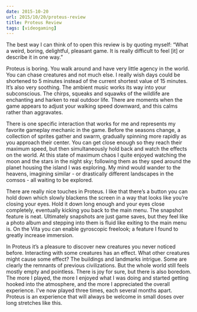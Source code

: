 ```yaml
---
date: 2015-10-20
url: 2015/10/20/proteus-review
title: Proteus Review
tags: [videogaming]
---
```


The best way I can think of to open this review is by quoting myself:
“What a weird, boring, delightful, pleasant game. It is really difficult to feel [it] or describe it in one way.”

Proteus is boring. You walk around and have very little agency in the world.  You can chase creatures and not much else.  I really wish days could be shortened to 5 minutes instead of the current shortest value of 15 minutes.  It’s also very soothing.  The ambient music works its way into your subconscious.  The chirps, squeaks and squawks of the wildlife are enchanting and harken to real outdoor life.  There are moments when the game appears to adjust your walking speed downward, and this calms rather than aggravates.

There is one specific interaction that works for me and represents my favorite gameplay mechanic in the game.  Before the seasons change, a collection of sprites gather and swarm, gradually spinning more rapidly as you approach their center.  You can get close enough so they reach their maximum speed, but then simultaneously hold back and watch the effects on the world.  At this state of maximum chaos I quite enjoyed watching the moon and the stars in the night sky; following them as they sped around the planet housing the island I was exploring.  My mind would wander to the heavens, imagining similar - or drastically different landscapes in the comsos - all waiting to be explored.

There are really nice touches in Proteus.  I like that there’s a button you can hold down which slowly blackens the screen in a way that looks like you’re closing your eyes.  Hold it down long enough and your eyes close completely, eventually kicking you back to the main menu.  The snapshot feature is neat.  Ultimately snapshots are just game saves, but they feel like a photo album and stepping into them is fluid like exiting to the main menu is.  On the Vita you can enable gyroscopic freelook; a feature I found to greatly increase immersion.

In Proteus it’s a pleasure to discover new creatures you never noticed before.  Interacting with some creatures has an effect.  What other creatures might cause some effect?  The buildings and landmarks intrigue.  Some are clearly the remnants of previous civilizations.  But the whole world still feels mostly empty and pointless.  There is joy for sure, but there is also boredom.  The more I played, the more I enjoyed what I was doing and started getting hooked into the atmosphere, and the more I appreciated the overall experience.  I’ve now played three times, each several months apart.  Proteus is an experience that will always be welcome in small doses over long stretches like this.
